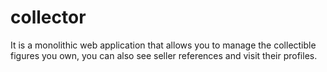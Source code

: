 # collector
It is a monolithic web application that allows you to manage the collectible figures you own, you can also see seller references and visit their profiles.
